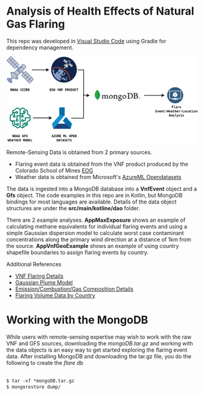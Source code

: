 # Analysis of Health Effects of Natural Gas Flaring

This repo was developed in [Visual Studio Code](https://code.visualstudio.com/) using Gradle for dependency management.

![Data Model](data/images/dataflow.png)

Remote-Sensing Data is obtained from 2 primary sources.
- Flaring event data is obtained from the VNF product produced by the Colorado School of Mines [EOG](https://payneinstitute.mines.edu/eog/)
- Weather data is obtained from Microsoft's [AzureML Opendatasets](https://docs.microsoft.com/en-us/python/api/azureml-opendatasets/azureml.opendatasets.noaagfsweather?view=azure-ml-py)

The data is ingested into a MongoDB database into a **VnfEvent** object and a **Gfs** object.  The code examples in this repo are in Kotlin, but MongoDB bindings for most languages are available.  Details of the data object structures are under the **src/main/kotline/dao** folder.

There are 2 example analyses.  **AppMaxExposure** shows an example of calculating methane equivalents for individual flaring events and using a simple Gaussian dispersion model to calculate worst case contaminant concentrations along the primary wind direction at a distance of 1km from the source.  **AppVnfGeoExample** shows an example of using country shapefile boundaries to assign flaring events by country.

Additional References
- [VNF Flaring Details](mdpi.com/1996-1073/9/1/14/htm)
- [Gaussian Plume Model](https://www.eng.uwo.ca/people/esavory/Gaussian%20plumes.pdf)
- [Emission/Combustion/Gas Composition Details](https://www.sciencedirect.com/science/article/pii/S1018363915000203)
- [Flaring Volume Data by Country](https://thedocs.worldbank.org/en/doc/1f7221545bf1b7c89b850dd85cb409b0-0400072021/original/WB-GGFR-Report-Design-05a.pdf)

# Working with the MongoDB
While users with remote-sensing expertise may wish to work with the raw VNF and GFS sources, downloading the *mongoDB.tar.gz* and working with the data objects is an easy way to get started exploring the flaring event data.  After installing MongoDB and downloading the tar.gz file, you do the following to create the *flare* db

<pre><code>
$ tar -xf *mongoDB.tar.gz
$ mongorestore dump/
</pre></code>
